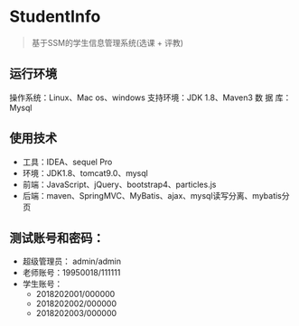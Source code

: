 # StudentInfo
> 基于SSM的学生信息管理系统(选课 + 评教)

## 运行环境
操作系统：Linux、Mac os、windows
支持环境：JDK 1.8、Maven3
数 据 库：Mysql

## 使用技术
* 工具：IDEA、sequel Pro
* 环境：JDK1.8、tomcat9.0、mysql
* 前端：JavaScript、jQuery、bootstrap4、particles.js
* 后端：maven、SpringMVC、MyBatis、ajax、mysql读写分离、mybatis分页

## 测试账号和密码：

* 超级管理员： admin/admin
* 老师账号：19950018/111111
* 学生账号：
  * 2018202001/000000
  * 2018202002/000000
  * 2018202003/000000
